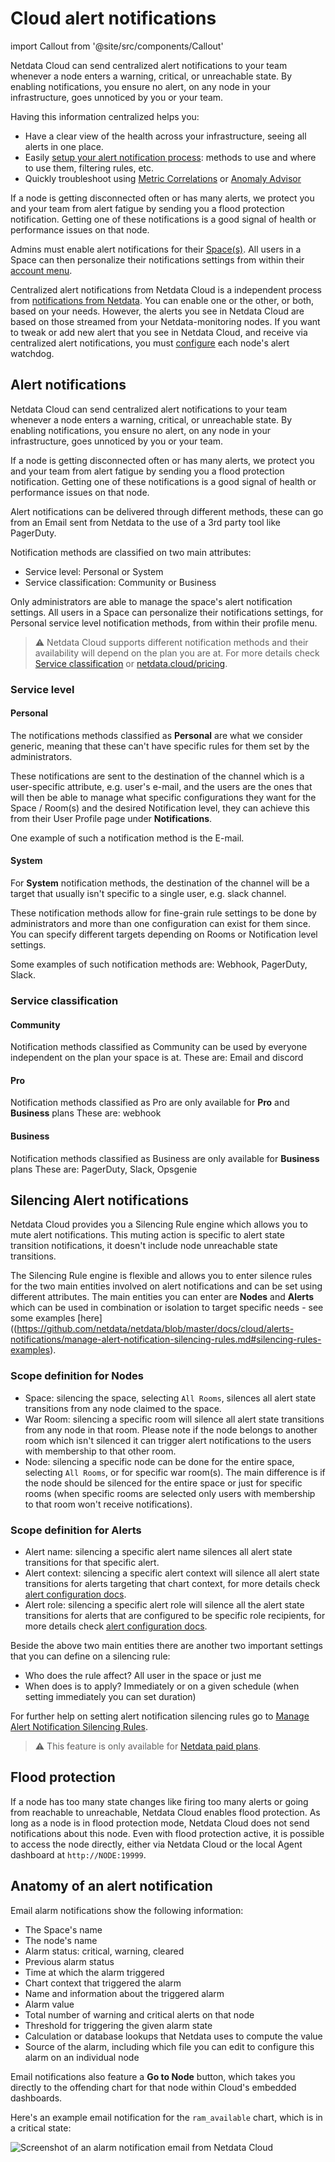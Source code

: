 # Cloud alert notifications

import Callout from '@site/src/components/Callout'

Netdata Cloud can send centralized alert notifications to your team whenever a node enters a warning, critical, or
unreachable state. By enabling notifications, you ensure no alert, on any node in your infrastructure, goes unnoticed by
you or your team.

Having this information centralized helps you:
* Have a clear view of the health across your infrastructure, seeing all alerts in one place.
* Easily [setup your alert notification process](https://github.com/netdata/netdata/blob/master/docs/cloud/alerts-notifications/manage-notification-methods.md): 
methods to use and where to use them, filtering rules, etc.
* Quickly troubleshoot using [Metric Correlations](https://github.com/netdata/netdata/blob/master/docs/cloud/insights/metric-correlations.md)
or [Anomaly Advisor](https://github.com/netdata/netdata/blob/master/docs/cloud/insights/anomaly-advisor.md)

If a node is getting disconnected often or has many alerts, we protect you and your team from alert fatigue by sending
you a flood protection notification. Getting one of these notifications is a good signal of health or performance issues
on that node.

Admins must enable alert notifications for their [Space(s)](https://github.com/netdata/netdata/blob/master/docs/cloud/alerts-notifications/manage-notification-methods.md#manage-space-notification-settings). All users in a
Space can then personalize their notifications settings from within their [account
menu](https://github.com/netdata/netdata/blob/master/docs/cloud/alerts-notifications/#manage-user-notification-settings).

<Callout type="notice">

Centralized alert notifications from Netdata Cloud is a independent process from [notifications from
Netdata](https://github.com/netdata/netdata/blob/master/docs/monitor/enable-notifications.md). You can enable one or the other, or both, based on your needs. However,
the alerts you see in Netdata Cloud are based on those streamed from your Netdata-monitoring nodes. If you want to tweak
or add new alert that you see in Netdata Cloud, and receive via centralized alert notifications, you must
[configure](https://github.com/netdata/netdata/blob/master/health/REFERENCE.md) each node's alert watchdog.

</Callout>

## Alert notifications

Netdata Cloud can send centralized alert notifications to your team whenever a node enters a warning, critical, or unreachable state. By enabling notifications, 
you ensure no alert, on any node in your infrastructure, goes unnoticed by you or your team.

If a node is getting disconnected often or has many alerts, we protect you and your team from alert fatigue by sending you a flood protection notification. 
Getting one of these notifications is a good signal of health or performance issues on that node.

Alert notifications can be delivered through different methods, these can go from an Email sent from Netdata to the use of a 3rd party tool like PagerDuty.

Notification methods are classified on two main attributes:
* Service level: Personal or System
* Service classification: Community or Business

Only administrators are able to manage the space's alert notification settings.
All users in a Space can personalize their notifications settings, for Personal service level notification methods, from within their profile menu.

> ⚠️ Netdata Cloud supports different notification methods and their availability will depend on the plan you are at.
> For more details check [Service classification](#service-classification) or [netdata.cloud/pricing](https://www.netdata.cloud/pricing).

### Service level

#### Personal

The notifications methods classified as **Personal** are what we consider generic, meaning that these can't have specific rules for them set by the administrators.

These notifications are sent to the destination of the channel which is a user-specific attribute, e.g. user's e-mail, and the users are the ones that will then be able to
manage what specific configurations they want for the Space / Room(s) and the desired Notification level, they can achieve this from their User Profile page under 
**Notifications**.

One example of such a notification method is the E-mail.

#### System

For **System** notification methods, the destination of the channel will be a target that usually isn't specific to a single user, e.g. slack channel.

These notification methods allow for fine-grain rule settings to be done by administrators and more than one configuration can exist for them since. You can specify 
different targets depending on Rooms or Notification level settings.

Some examples of such notification methods are: Webhook, PagerDuty, Slack.

### Service classification

#### Community

Notification methods classified as Community can be used by everyone independent on the plan your space is at.
These are: Email and discord

#### Pro

Notification methods classified as Pro are only available for **Pro** and **Business** plans
These are: webhook

#### Business

Notification methods classified as Business are only available for **Business** plans
These are: PagerDuty, Slack, Opsgenie

## Silencing Alert notifications

Netdata Cloud provides you a Silencing Rule engine which allows you to mute alert notifications. This muting action is specific to alert state transition notifications, it doesn't include node unreachable state transitions.

The Silencing Rule engine is flexible and allows you to enter silence rules for the two main entities involved on alert notifications and can be set using different attributes. The main entities you can enter are **Nodes** and **Alerts** which can be used in combination or isolation to target specific needs - see some examples [here]((https://github.com/netdata/netdata/blob/master/docs/cloud/alerts-notifications/manage-alert-notification-silencing-rules.md#silencing-rules-examples).

### Scope definition for Nodes
* Space: silencing the space, selecting `All Rooms`, silences all alert state transitions from any node claimed to the space.
* War Room: silencing a specific room will silence all alert state transitions from any node in that room. Please note if the node belongs to 
another room which isn't silenced it can trigger alert notifications to the users with membership to that other room.
* Node: silencing a specific node can be done for the entire space, selecting `All Rooms`, or for specific war room(s). The main difference is
if the node should be silenced for the entire space or just for specific rooms (when specific rooms are selected only users with membership to that room won't receive notifications).

### Scope definition for Alerts
* Alert name: silencing a specific alert name silences all alert state transitions for that specific alert. 
* Alert context: silencing a specific alert context will silence all alert state transitions for alerts targeting that chart context, for more details check [alert configuration docs](https://github.com/netdata/netdata/blob/master/health/REFERENCE.md#alarm-line-on).
* Alert role: silencing a specific alert role will silence all the alert state transitions for alerts that are configured to be specific role recipients, for more details check [alert configuration docs](https://github.com/netdata/netdata/blob/master/health/REFERENCE.md#alarm-line-to).

Beside the above two main entities there are another two important settings that you can define on a silencing rule:
* Who does the rule affect? All user in the space or just me
* When does is to apply? Immediately or on a given schedule (when setting immediately you can set duration)

For further help on setting alert notification silencing rules go to [Manage Alert Notification Silencing Rules](https://github.com/netdata/netdata/blob/master/docs/cloud/alerts-notifications/manage-alert-notification-silencing-rules.md).

> ⚠️ This feature is only available for [Netdata paid plans](https://github.com/netdata/netdata/edit/master/docs/cloud/manage/plans.md).

## Flood protection

If a node has too many state changes like firing too many alerts or going from reachable to unreachable, Netdata Cloud
enables flood protection. As long as a node is in flood protection mode, Netdata Cloud does not send notifications about
this node. Even with flood protection active, it is possible to access the node directly, either via Netdata Cloud or
the local Agent dashboard at `http://NODE:19999`.

## Anatomy of an alert notification

Email alarm notifications show the following information:

- The Space's name
- The node's name
- Alarm status: critical, warning, cleared
- Previous alarm status
- Time at which the alarm triggered
- Chart context that triggered the alarm
- Name and information about the triggered alarm
- Alarm value
- Total number of warning and critical alerts on that node
- Threshold for triggering the given alarm state
- Calculation or database lookups that Netdata uses to compute the value
- Source of the alarm, including which file you can edit to configure this alarm on an individual node

Email notifications also feature a **Go to Node** button, which takes you directly to the offending chart for that node
within Cloud's embedded dashboards.

Here's an example email notification for the `ram_available` chart, which is in a critical state:

![Screenshot of an alarm notification email from Netdata Cloud](https://user-images.githubusercontent.com/1153921/87461878-e933c480-c5c3-11ea-870b-affdb0801854.png)
